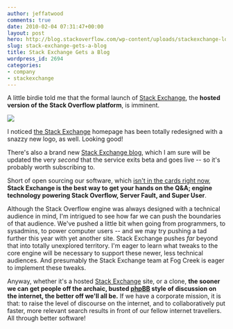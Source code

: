 ```yaml
---
author: jeffatwood
comments: true
date: 2010-02-04 07:31:47+00:00
layout: post
hero: http://blog.stackoverflow.com/wp-content/uploads/stackexchange-logo.png
slug: stack-exchange-gets-a-blog
title: Stack Exchange Gets a Blog
wordpress_id: 2694
categories:
- company
- stackexchange
---
```



A little birdie told me that the formal launch of [Stack Exchange](http://stackexchange.com/), the **hosted version of the Stack Overflow platform**, is imminent.



[![](http://blog.stackoverflow.com/wp-content/uploads/stackexchange-logo.png)](http://stackexchange.com/)



I noticed [the Stack Exchange](http://stackexchange.com/) homepage has been totally redesigned with a snazzy new logo, as well. Looking good!



There's also a brand new [Stack Exchange blog](http://blog.stackexchange.com/), which I am sure will be updated the very _second_ that the service exits beta and goes live -- so it's probably worth subscribing to.



Short of open sourcing our software, which [isn't in the cards right now](http://meta.stackoverflow.com/questions/3086/will-open-sourcing-stack-overflow-destroy-our-business-model), **Stack Exchange is the best way to get your hands on the Q&A; engine technology powering Stack Overflow, Server Fault, and Super User**. 



Although the Stack Overflow engine was always designed with a technical audience in mind, I'm intrigued to see how far we can push the boundaries of that audience. We've pushed a little bit when going from programmers, to sysadmins, to power computer users -- and we may try pushing a tad further this year with yet another site. Stack Exchange pushes _far_ beyond that into totally unexplored territory. I'm eager to learn what tweaks to the core engine will be necessary to support these newer, less technical audiences. And presumably the Stack Exchange team at Fog Creek is eager to implement these tweaks.



Anyway, whether it's a hosted [Stack Exchange](http://stackexchange.com) site, or a clone, **the sooner we can get people off the archaic, busted [phpBB](http://en.wikipedia.org/wiki/PhpBB) style of discussion on the internet, the better off we'll all be.** If we have a corporate mission, it is that: to raise the level of discourse on the internet, and to collaboratively put faster, more relevant search results in front of our fellow internet travellers. All through better software!

